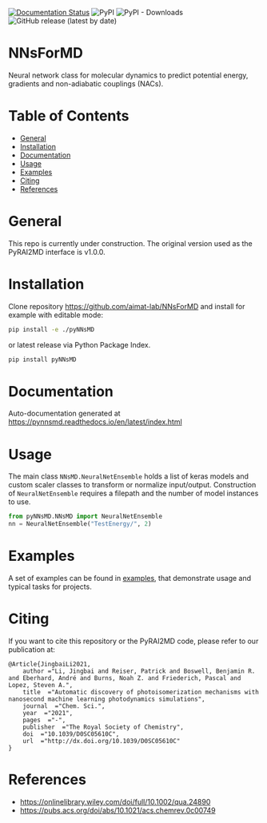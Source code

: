 [![Documentation Status](https://readthedocs.org/projects/pynnsmd/badge/?version=latest)](https://pynnsmd.readthedocs.io/en/latest/?badge=latest)
![PyPI](https://img.shields.io/pypi/v/pyNNsMD)
![PyPI - Downloads](https://img.shields.io/pypi/dm/pyNNsMD)
![GitHub release (latest by date)](https://img.shields.io/github/v/release/aimat-lab/NNsForMD)

# NNsForMD

Neural network class for molecular dynamics to predict potential energy, gradients and non-adiabatic couplings (NACs).

# Table of Contents
* [General](#general)
* [Installation](#installation)
* [Documentation](#documentation)
* [Usage](#usage)
* [Examples](#examples)
* [Citing](#citing)
* [References](#references)

<a name="general"></a>
# General
This repo is currently under construction. The original version used as the PyRAI2MD interface is v1.0.0.



<a name="installation"></a>
# Installation

Clone repository https://github.com/aimat-lab/NNsForMD and install for example with editable mode:

```bash
pip install -e ./pyNNsMD
```
or latest release via Python Package Index.

```bash
pip install pyNNsMD
```

<a name="documentation"></a>
# Documentation

Auto-documentation generated at https://pynnsmd.readthedocs.io/en/latest/index.html

<a name="usage"></a>
# Usage
The main class ``NNsMD.NeuralNetEnsemble`` holds a list of keras models and custom scaler classes to transform or normalize input/output.
Construction of ``NeuralNetEnsemble`` requires a filepath and the number of model instances to use.


```python
from pyNNsMD.NNsMD import NeuralNetEnsemble
nn = NeuralNetEnsemble("TestEnergy/", 2)
```



<a name="examples"></a>
# Examples

A set of examples can be found in [examples](examples), that demonstrate usage and typical tasks for projects.

<a name="citing"></a>
# Citing

If you want to cite this repository or the PyRAI2MD code, please refer to our publication at:
```
@Article{JingbaiLi2021,
    author ="Li, Jingbai and Reiser, Patrick and Boswell, Benjamin R. and Eberhard, André and Burns, Noah Z. and Friederich, Pascal and Lopez, Steven A.",
    title  ="Automatic discovery of photoisomerization mechanisms with nanosecond machine learning photodynamics simulations",
    journal  ="Chem. Sci.",
    year  ="2021",
    pages  ="-",
    publisher  ="The Royal Society of Chemistry",
    doi  ="10.1039/D0SC05610C",
    url  ="http://dx.doi.org/10.1039/D0SC05610C"
}
```

<a name="references"></a>
# References

* https://onlinelibrary.wiley.com/doi/full/10.1002/qua.24890
* https://pubs.acs.org/doi/abs/10.1021/acs.chemrev.0c00749